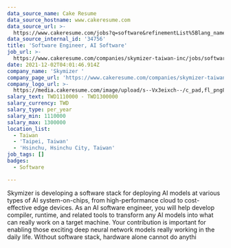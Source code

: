 ```yaml
---
data_source_name: Cake Resume
data_source_hostname: www.cakeresume.com
data_source_url: >-
  https://www.cakeresume.com/jobs?q=software&refinementList%5Blang_name%5D%5B0%5D=English&refinementList%5Bsalary_type%5D=per_year&range%5Bsalary_range%5D%5Bmin%5D=1000000&page=2
data_source_internal_id: '34756'
title: 'Software Engineer, AI Software'
job_url: >-
  https://www.cakeresume.com/companies/skymizer-taiwan-inc/jobs/software-engineer-ai-software
date: 2021-12-02T04:01:46.914Z
company_name: 'Skymizer '
company_page_url: 'https://www.cakeresume.com/companies/skymizer-taiwan-inc'
company_logo_url: >-
  https://media.cakeresume.com/image/upload/s--Vx3eixch--/c_pad,fl_png8,h_200,w_200/v1638618533/q6kozrgtey2jcnokwbd6.png
salary_text: TWD1110000 - TWD1300000
salary_currency: TWD
salary_type: per_year
salary_min: 1110000
salary_max: 1300000
location_list:
  - Taiwan
  - 'Taipei, Taiwan'
  - 'Hsinchu, Hsinchu City, Taiwan'
job_tags: []
badges:
  - Software

---
```


Skymizer is developing a software stack for deploying AI models at various types of AI system-on-chips, from high-performance cloud to cost-effective edge devices. As an AI software engineer, you will help develop compiler, runtime, and related tools to transform any AI models into what can really work on a target machine. Your contribution is important for enabling those exciting deep neural network models really working in the daily life. Without software stack, hardware alone cannot do anythi